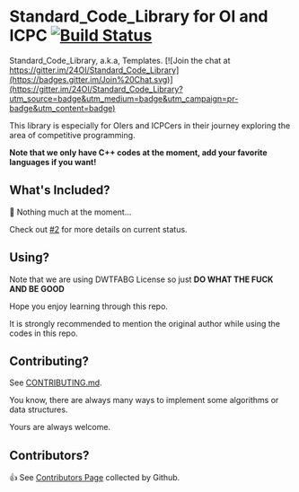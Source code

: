 # Standard_Code_Library for OI and ICPC [![Build Status](https://img.shields.io/travis/24OI/Standard_Code_Library.svg?style=flat-square)](https://github.com/24OI/Standard_Code_Library)

Standard_Code_Library, a.k.a, Templates. [![Join the chat at https://gitter.im/24OI/Standard_Code_Library](https://badges.gitter.im/Join%20Chat.svg)](https://gitter.im/24OI/Standard_Code_Library?utm_source=badge&utm_medium=badge&utm_campaign=pr-badge&utm_content=badge)

This library is especially for OIers and ICPCers in their journey exploring the area of competitive programming.

**Note that we only have C++ codes at the moment, add your favorite languages if you want!**

## What's Included?

:triangular_flag_on_post: Nothing much at the moment...

Check out [#2](https://github.com/24OI/Standard_Code_Library/issues/2) for more details on current status.

## Using?

Note that we are using DWTFABG License so just **DO WHAT THE FUCK AND BE GOOD**

Hope you enjoy learning through this repo.

It is strongly recommended to mention the original author while using the codes in this repo.

## Contributing?

See [CONTRIBUTING.md](CONTRIBUTING.md).

You know, there are always many ways to implement some algorithms or data structures.

Yours are always welcome.

## Contributors?

:+1: See [Contributors Page](https://github.com/24OI/Standard_Code_Library/graphs/contributors) collected by Github.
